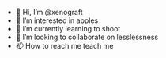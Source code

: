 - 👋 Hi, I’m @xenograft
- 👀 I’m interested in apples
- 🌱 I’m currently learning to shoot
- 💞️ I’m looking to collaborate on lesslessness
- 📫 How to reach me teach me

<!---
wawrzyn-wawrzyn/wawrzyn-wawrzyn is a ✨ special ✨ repository because its `README.md` (this file) appears on your GitHub profile.
You can click the Preview link to take a look at your changes.
--->
